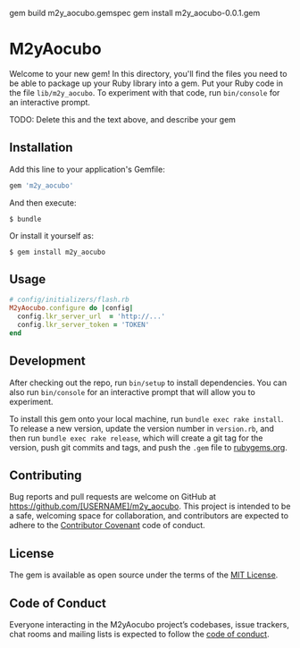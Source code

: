 gem build m2y_aocubo.gemspec
gem install m2y_aocubo-0.0.1.gem


# M2yAocubo

Welcome to your new gem! In this directory, you'll find the files you need to be able to package up your Ruby library into a gem. Put your Ruby code in the file `lib/m2y_aocubo`. To experiment with that code, run `bin/console` for an interactive prompt.

TODO: Delete this and the text above, and describe your gem

## Installation

Add this line to your application's Gemfile:

```ruby
gem 'm2y_aocubo'
```

And then execute:

    $ bundle

Or install it yourself as:

    $ gem install m2y_aocubo

## Usage

```ruby
# config/initializers/flash.rb
M2yAocubo.configure do |config|
  config.lkr_server_url  = 'http://...'
  config.lkr_server_token = 'TOKEN'
end
```

## Development

After checking out the repo, run `bin/setup` to install dependencies. You can also run `bin/console` for an interactive prompt that will allow you to experiment.

To install this gem onto your local machine, run `bundle exec rake install`. To release a new version, update the version number in `version.rb`, and then run `bundle exec rake release`, which will create a git tag for the version, push git commits and tags, and push the `.gem` file to [rubygems.org](https://rubygems.org).

## Contributing

Bug reports and pull requests are welcome on GitHub at https://github.com/[USERNAME]/m2y_aocubo. This project is intended to be a safe, welcoming space for collaboration, and contributors are expected to adhere to the [Contributor Covenant](http://contributor-covenant.org) code of conduct.

## License

The gem is available as open source under the terms of the [MIT License](https://opensource.org/licenses/MIT).

## Code of Conduct

Everyone interacting in the M2yAocubo project’s codebases, issue trackers, chat rooms and mailing lists is expected to follow the [code of conduct](https://github.com/[USERNAME]/m2y_aocubo/blob/master/CODE_OF_CONDUCT.md).
